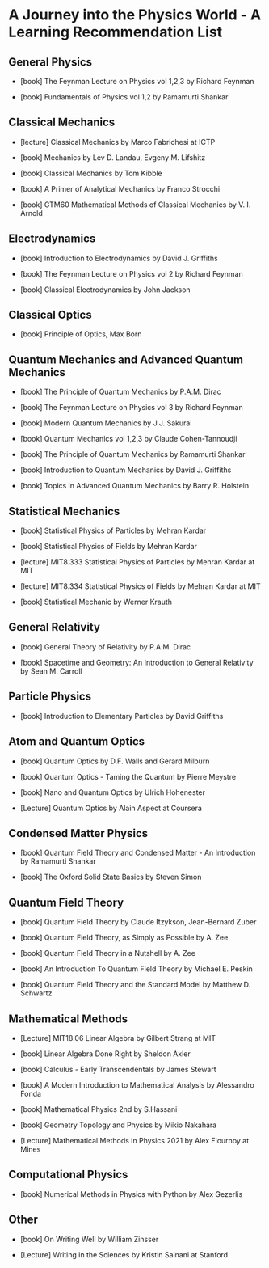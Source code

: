 # A Journey into the Physics World - A Learning Recommendation List

## General Physics

* [book] The Feynman Lecture on Physics vol 1,2,3 by Richard Feynman

* [book] Fundamentals of Physics vol 1,2 by Ramamurti Shankar

## Classical Mechanics

* [lecture] Classical Mechanics by Marco Fabrichesi at ICTP

* [book] Mechanics by Lev D. Landau, Evgeny M. Lifshitz

* [book] Classical Mechanics by Tom Kibble

* [book] A Primer of Analytical Mechanics by Franco Strocchi

* [book] GTM60 Mathematical Methods of Classical Mechanics by V. I. Arnold

## Electrodynamics

* [book] Introduction to Electrodynamics by David J. Griffiths

* [book] The Feynman Lecture on Physics vol 2 by Richard Feynman

* [book] Classical Electrodynamics by John Jackson

## Classical Optics

* [book] Principle of Optics, Max Born

## Quantum Mechanics and Advanced Quantum Mechanics

* [book] The Principle of Quantum Mechanics by P.A.M. Dirac

* [book] The Feynman Lecture on Physics vol 3 by Richard Feynman

* [book] Modern Quantum Mechanics by J.J. Sakurai

* [book] Quantum Mechanics vol 1,2,3 by Claude Cohen-Tannoudji

* [book] The Principle of Quantum Mechanics by Ramamurti Shankar

* [book] Introduction to Quantum Mechanics by David J. Griffiths

* [book] Topics in Advanced Quantum Mechanics by Barry R. Holstein

## Statistical Mechanics

* [book] Statistical Physics of Particles by Mehran Kardar

* [book] Statistical Physics of Fields by Mehran Kardar

* [lecture] MIT8.333 Statistical Physics of Particles by Mehran Kardar at MIT

* [lecture] MIT8.334 Statistical Physics of Fields by Mehran Kardar at MIT

* [book] Statistical Mechanic by Werner Krauth

## General Relativity

* [book] General Theory of Relativity by P.A.M. Dirac

* [book] Spacetime and Geometry: An Introduction to General Relativity by Sean M. Carroll

## Particle Physics

* [book] Introduction to Elementary Particles by David Griffiths

## Atom and Quantum Optics

* [book] Quantum Optics by D.F. Walls and Gerard Milburn

* [book] Quantum Optics - Taming the Quantum by Pierre Meystre

* [book] Nano and Quantum Optics by Ulrich Hohenester

* [Lecture] Quantum Optics by Alain Aspect at Coursera

## Condensed Matter Physics

* [book] Quantum Field Theory and Condensed Matter - An Introduction by Ramamurti Shankar

* [book] The Oxford Solid State Basics by Steven Simon

## Quantum Field Theory

* [book] Quantum Field Theory by Claude Itzykson, Jean-Bernard Zuber

* [book] Quantum Field Theory, as Simply as Possible by A. Zee

* [book] Quantum Field Theory in a Nutshell by A. Zee

* [book] An Introduction To Quantum Field Theory by Michael E. Peskin

* [book] Quantum Field Theory and the Standard Model by Matthew D. Schwartz

## Mathematical Methods

* [Lecture] MIT18.06 Linear Algebra by Gilbert Strang at MIT

* [book] Linear Algebra Done Right by Sheldon Axler

* [book] Calculus - Early Transcendentals by James Stewart

* [book] A Modern Introduction to Mathematical Analysis by Alessandro Fonda

* [book] Mathematical Physics 2nd by S.Hassani

* [book] Geometry Topology and Physics by Mikio Nakahara

* [Lecture] Mathematical Methods in Physics 2021 by Alex Flournoy at Mines

## Computational Physics

* [book] Numerical Methods in Physics with Python by Alex Gezerlis

## Other

* [book] On Writing Well by William Zinsser

* [Lecture] Writing in the Sciences by Kristin Sainani at Stanford
